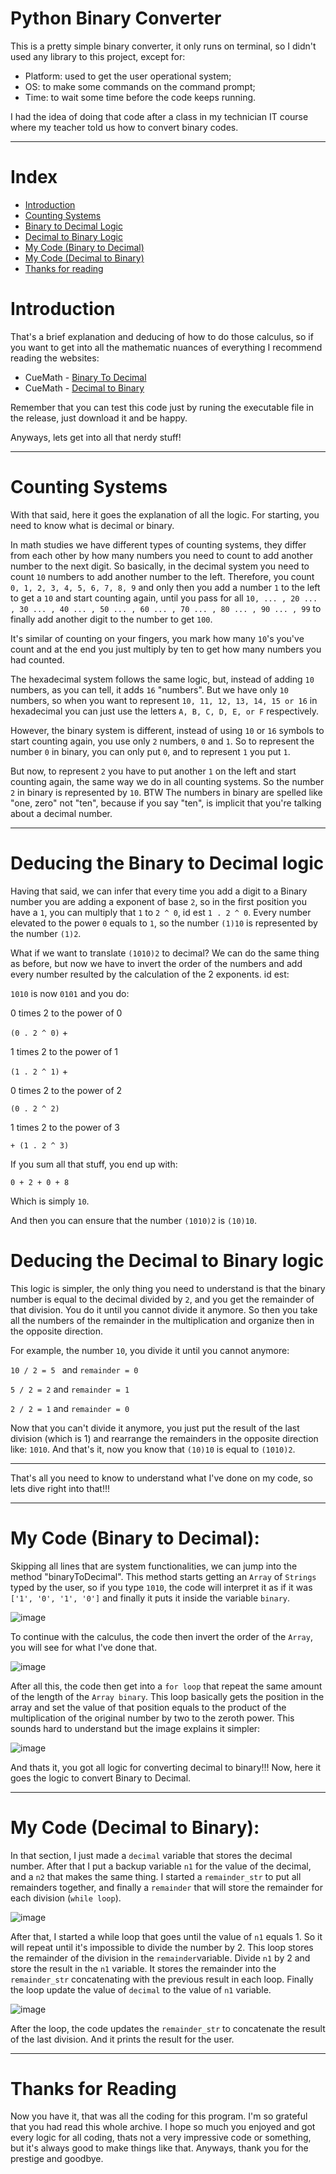 # Python Binary Converter

This is a pretty simple binary converter, it only runs on terminal, so I didn't used any library to this project, except for:
 * Platform: used to get the user operational system;
 * OS: to make some commands on the command prompt;
 * Time: to wait some time before the code keeps running.

I had the idea of doing that code after a class in my technician IT course where my teacher told us how to convert binary codes.

---

# Index  
* [Introduction](#intro)
* [Counting Systems](#CountingSystems)  
* [Binary to Decimal Logic](#BToD)
* [Decimal to Binary Logic](#DToB)
* [My Code (Binary to Decimal)](#myCode1)
* [My Code (Decimal to Binary)](#myCode2)
* [Thanks for reading](#thx)

# <h1 id ="intro">Introduction</h1>

That's a brief explanation and deducing of how to do those calculus, so if you want to get into all the mathematic nuances of everything I recommend reading the websites:
* CueMath - <a href='https://www.cuemath.com/numbers/binary-to-decimal/' target="_blank">Binary To Decimal</a>
* CueMath - <a href='https://www.cuemath.com/numbers/decimal-to-binary' target="_blank"/>Decimal to Binary</a>

Remember that you can test this code just by runing the executable file in the release, just download it and be happy.

Anyways, lets get into all that nerdy stuff!

---

# <h1 id ="CountingSystems">Counting Systems</h1>

With that said, here it goes the explanation of all the logic. For starting, you need to know what is decimal or binary.

In math studies we have different types of counting systems, they differ from each other by how many numbers you need to count to add another number to the next digit. So basically, in the decimal system you need to count ```10``` numbers to add another number to the left. Therefore, you count ```0, 1, 2, 3, 4, 5, 6, 7, 8, 9``` and only then you add a number ```1``` to the left to get a ```10``` and start counting again, until you pass for all ```10, ... , 20 ... , 30 ... , 40 ... , 50 ... , 60 ... , 70 ... , 80 ... , 90 ... , 99``` to finally add another digit to the number to get ```100```. 

It's similar of counting on your fingers, you mark how many ```10```'s you've count and at the end you just multiply by ten to get how many numbers you had counted.

The hexadecimal system follows the same logic, but, instead of adding ```10``` numbers, as you can tell, it adds ```16``` "numbers". But we have only ```10``` numbers, so when you want to represent ```10, 11, 12, 13, 14, 15 or 16``` in hexadecimal you can just use the letters ```A, B, C, D, E, or F``` respectively.

However, the binary system is different, instead of using ```10``` or ```16``` symbols to start counting again, you use only ```2``` numbers, ```0``` and ```1```. So to represent the number ```0``` in binary, you can only put ```0```, and to represent ```1``` you put ```1```.

But now, to represent ```2``` you have to put another ```1``` on the left and start counting again, the same way we do in all counting systems. So the number ```2``` in binary is represented by ```10```. BTW The numbers in binary are spelled like "one, zero" not "ten", because if you say "ten", is implicit that you're talking about a decimal number.

----

# <h1 id ='BToD'>Deducing the Binary to Decimal logic</h1>

Having that said, we can infer that every time you add a digit to a Binary number you are adding a exponent of base ```2```, so in the first position you have a ```1```, you can multiply that ```1``` to ```2 ^ 0```, id est ```1 . 2 ^ 0```. Every number elevated to the power ```0``` equals to ```1```, so the number ```(1)10``` is represented by the number ```(1)2```.

What if we want to translate ```(1010)2``` to decimal? We can do the same thing as before, but now we have to invert the order of the numbers and add every number resulted by the calculation of the 2 exponents. id est:

```1010``` is now ```0101```
and you do:

0 times 2 to the power of 0

```(0 . 2 ^ 0)``` +

1 times 2 to the power of 1

```(1 . 2 ^ 1)``` +

0 times 2 to the power of 2

```(0 . 2 ^ 2)```

1 times 2 to the power of 3

```+ (1 . 2 ^ 3)```

If you sum all that stuff, you end up with:

```0 + 2 + 0 + 8```

Which is simply ```10```.

And then you can ensure that the number ```(1010)2``` is ```(10)10```.


# <h1 id ="DToB">Deducing the Decimal to Binary logic</h1>

This logic is simpler, the only thing you need to understand is that the binary number is equal to the decimal divided by ```2```, and you get the remainder of that division. You do it until you cannot divide it anymore. So then you take all the numbers of the remainder in the multiplication and organize then in the opposite direction.

For example, the number ```10```, you divide it until you cannot anymore:

```10 / 2 = 5 ``` and ```remainder = 0```

```5 / 2 = 2``` and ```remainder = 1```

```2 / 2 = 1``` and ```remainder = 0```

Now that you can't divide it anymore, you just put the result of the last division (which is 1) and rearrange the remainders in the opposite direction like: ```1010```. And that's it, now you know that ```(10)10``` is equal to ```(1010)2```.

---


That's all you need to know to understand what I've done on my code, so lets dive right into that!!!



---

# <h1 id ="myCode1">My Code (Binary to Decimal):</h1> 

Skipping all lines that are system functionalities, we can jump into the method "binaryToDecimal". This method starts getting an ```Array``` of ```Strings``` typed by the user, so if you type ```1010```, the code will interpret it as if it was ```['1', '0', '1', '0']``` and finally it puts it inside the variable ```binary```.

![image](https://github.com/user-attachments/assets/6f60b3a0-1853-4364-b8f2-662a39dd95b7)



To continue with the calculus, the code then invert the order of the ```Array```, you will see for what I've done that.

![image](https://github.com/user-attachments/assets/3b114fee-80a2-4fde-ab80-0a4512780ee2)

After all this, the code then get into a ```for loop``` that repeat the same amount of the length of the ```Array binary```. This loop basically gets the position in the array and set the value of that position equals to the product of the multiplication of the original number by two to the zeroth power. This sounds hard to understand but the image explains it simpler:

![image](https://github.com/user-attachments/assets/d244d5d3-27ad-48b8-8338-e9df67efe3eb)

And thats it, you got all logic for converting decimal to binary!!! Now, here it goes the logic to convert Binary to Decimal.

---

# <h1 id ="myCode2">My Code (Decimal to Binary):</h1>
In that section, I just made a ```decimal``` variable that stores the decimal number. After that I put a backup variable ```n1``` for the value of the decimal, and a ```n2``` that makes the same thing. I started a ```remainder_str``` to put all remainders together, and finally a ```remainder``` that will store the remainder for each division (```while loop```).

![image](https://github.com/user-attachments/assets/defd4f65-d903-4fa1-beb0-2e26b9fa961a)

After that, I started a while loop that goes until the value of ```n1``` equals 1. So it will repeat until it's impossible to divide the number by 2. This loop stores the remainder of the division in the ```remainder```variable. Divide ```n1``` by 2 and store the result in the ```n1``` variable. It stores the remainder into the ```remainder_str``` concatenating with the previous result in each loop. Finally the loop update the value of ```decimal``` to the value of ```n1``` variable.

![image](https://github.com/user-attachments/assets/38372365-bdd3-4318-b994-618731477355)

After the loop, the code updates the ```remainder_str``` to concatenate the result of the last division. And it prints the result for the user.

---


# <h1 id ="thx">Thanks for Reading</h1>

Now you have it, that was all the coding for this program. I'm so grateful that you had read this whole archive. I hope so much you enjoyed and got every logic for all coding, thats not a very impressive code or something, but it's always good to make things like that. Anyways, thank you for the prestige and goodbye.

